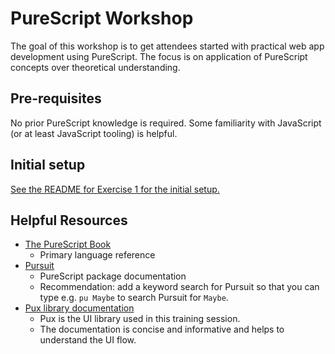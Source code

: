 # PureScript Workshop

The goal of this workshop is to get attendees started with practical web app development using PureScript. The focus is on application of PureScript concepts over theoretical understanding.

## Pre-requisites
No prior PureScript knowledge is required. Some familiarity with JavaScript (or at least JavaScript tooling) is helpful.

## Initial setup

[See the README for Exercise 1 for the initial setup.](exercise1/README.md)

## Helpful Resources

* [The PureScript Book](https://leanpub.com/purescript/read)
  * Primary language reference
* [Pursuit](https://pursuit.purescript.org/)
  * PureScript package documentation
  * Recommendation: add a keyword search for Pursuit so that you can type e.g. `pu Maybe` to search Pursuit for `Maybe`.
* [Pux library documentation](http://purescript-pux.org/)
  * Pux is the UI library used in this training session.
  * The documentation is concise and informative and helps to understand the UI flow.

